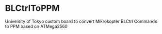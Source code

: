 # BLCtrlToPPM
University of Tokyo custom board to convert Mikrokopter BLCtrl Commands to PPM based on ATMega2560
